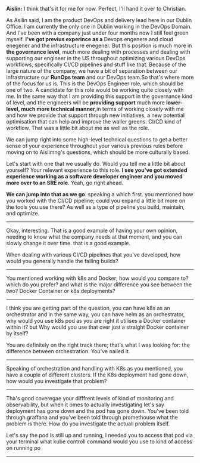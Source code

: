 **Aislin:**
I think that's it for me for now. Perfect, I'll hand it over to Christian.


As Asilin said, I am the product DevOps and delivery lead here in our Dublin Office. I am currently the only one in Dublin working  in the DevOps Domain. And I've been with a company just under four months now
I still feel green myself. **I've got previus experince as a** Devops engenere and cloud enegener and the infrastructure enegener. But this position is much more in **the governance level**, much more dealing with processes and dealing with supporting our engineer in the US throughout optimizing various DevOps workflows, specifically CI/CD pipelines and stuff like that. Because of the large nature of the company, we have a bit of separation between our infrastructure our **RunOps team** and our DevOps team.So that's where more of the focus for us is. This is the DevOps Engineer role, which should be one of two. A candidate for this role would be working quite closely with me.
In the same way that I am providing this support in the governance kind of level, and the engineers will be **providing support** much more **lower-level, much more technical manner**,in terms of working closely with me and how we provide that support through new initiatives, a new potential optimisation that can help and improve the waller greens. CI/CD kind of workflow. That was a little bit about me as well as the role.


We can jump right into some high-level technical questions to get a better sense of your experience throughout your various previous rules before moving on to Aislimng's questions, which should be more culturally based.

Let's start with one that we usually do. Would you tell me a little bit about yourself? Your relevant experience to this role. **I see you've got extended experience working as a software
developer engineer and you moved more over to an SRE role**. Yeah, go right ahead.

**We can jump into that as we go**. speaking a which first. you mentioned how you worked with the CI/CD pipeline; could you expand a little bit more on the tools you use there? As well as a type of pipeline you build, maintain, and optimize.

--------------------
Okay, interesting. That is a good example of having your own opinion, needing to know what the company needs at that moment, and you can slowly change it over time. that is a good example.

When dealing with various CI/CD pipelines that you've developed, how would you generally handle the failing builds?

--------------
You mentioned working with k8s and Docker; how would you compare to? which do you prefer? and what is the major difference you see between the two?
Docker Container or k8s deployments?

---------------------------------

I think you are getting part of the question, you can have k8s as an orchestrator and in the same way, you can have helm as an orchestrator, why would you use k8s pod
as you are right it utilises a Docker container within it? but Why would you use that over just a straight Docker container by itself?

You are definitely on the right track there; that's what I was looking for: the difference between orchestration. You've nailed it.

------------------

Speaking of orchestration and handling with K8s as you mentioned, you have a couple of different clusters. If the K8s deployment had gone down, how would you investigate that problem?

------------------
Tha's good coveregae your difffrent levels of kind of monitoring and observability, but when it omes to actually investigating let's say deployment has gone down and the pod has gone down.
You've been told through graffana and you've been told through promethouse what the problem is there. How do you investigate the actuall problem itself.

Let's say the pod is still up and running, I needed you to access that pod via your terminal what kube controll command would you use to kind of access on running po

-------




